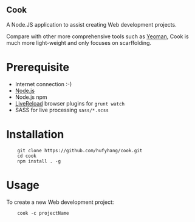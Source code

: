 ## Cook

A Node.JS application to assist creating Web development projects.

Compare with other more comprehensive tools such as [Yeoman](http://yeoman.io/), Cook is much more light-weight and only focuses on scarffolding.

Prerequisite
============

* Internet connection :-)
* [Node.js](http://nodejs.org/)
* Node.js npm
* [LiveReload](http://livereload.com/) browser plugins for `grunt watch`
* SASS for live processing `sass/*.scss`

Installation
============

        git clone https://github.com/hufyhang/cook.git
        cd cook
        npm install . -g

Usage
=====

To create a new Web development project:

        cook -c projectName

